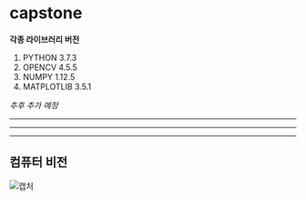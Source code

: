 # capstone

**각종 라이브러리 버전**

1. PYTHON 3.7.3
2. OPENCV 4.5.5
3. NUMPY 1.12.5
4. MATPLOTLIB 3.5.1

_추후 추가 예정_

-----------------------
***********************
<hr/>

## 컴퓨터 비전

![캡처](https://user-images.githubusercontent.com/77967958/155924659-70820bad-f7bd-41bc-8aa7-0d72dacafd5b.PNG)
